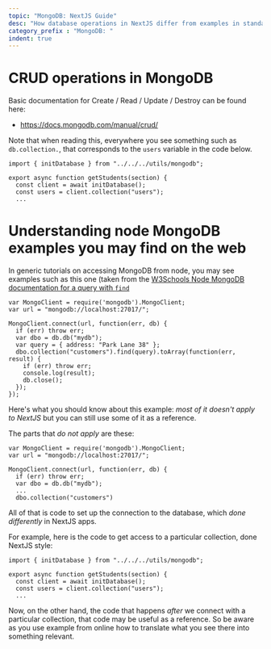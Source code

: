 ```yaml
---
topic: "MongoDB: NextJS Guide"
desc: "How database operations in NextJS differ from examples in standard node"
category_prefix	: "MongoDB: "
indent: true
---
```


# CRUD operations in MongoDB

Basic documentation for Create / Read  / Update / Destroy can be found here:

* <https://docs.mongodb.com/manual/crud/>

Note that when reading this, everywhere you see something such as `db.collection.`, that corresponds to the `users`  variable in the code below.  

```
import { initDatabase } from "../../../utils/mongodb";

export async function getStudents(section) {
  const client = await initDatabase();
  const users = client.collection("users");
  ...
```



# Understanding node MongoDB examples you may find on the web

In generic tutorials on accessing MongoDB from node, you may see examples such as this one (taken from the [W3Schools Node MongoDB documentation for a query with `find`](https://www.w3schools.com/nodejs/nodejs_mongodb_query.asp)

```
var MongoClient = require('mongodb').MongoClient;
var url = "mongodb://localhost:27017/";

MongoClient.connect(url, function(err, db) {
  if (err) throw err;
  var dbo = db.db("mydb");
  var query = { address: "Park Lane 38" };
  dbo.collection("customers").find(query).toArray(function(err, result) {
    if (err) throw err;
    console.log(result);
    db.close();
  });
});
```

Here's what you should know about this example: *most of it doesn't apply to NextJS* but you can still use some of it as a reference.

The parts that *do not apply*  are these:

```
var MongoClient = require('mongodb').MongoClient;
var url = "mongodb://localhost:27017/";

MongoClient.connect(url, function(err, db) {
  if (err) throw err;
  var dbo = db.db("mydb");
  ...
  dbo.collection("customers")
```

All of that is code to set up the connection to the database, which *done differently* in NextJS apps.

For example, here is the code to get access to a particular collection, done NextJS style:

```
import { initDatabase } from "../../../utils/mongodb";

export async function getStudents(section) {
  const client = await initDatabase();
  const users = client.collection("users");
  ...
```

Now, on the other hand, the code that happens *after* we connect with a particular collection, that code may be useful as
a reference.  So be aware as you use example from online how to translate what you see there into something relevant.




